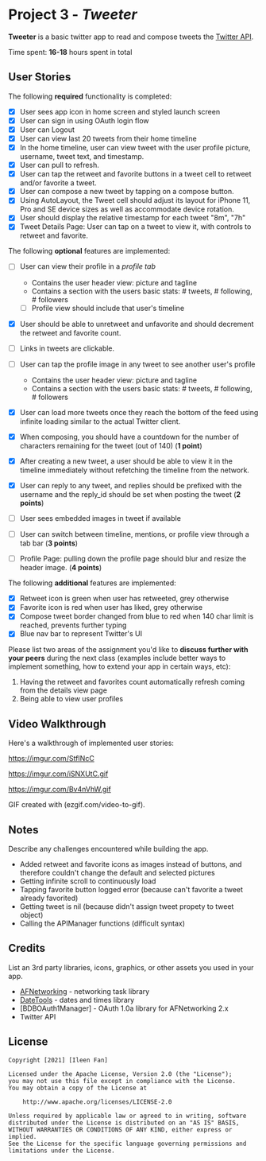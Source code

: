 # Project 3 - *Tweeter*

**Tweeter** is a basic twitter app to read and compose tweets the [Twitter API](https://apps.twitter.com/).

Time spent: **16-18** hours spent in total

## User Stories

The following **required** functionality is completed:

- [x] User sees app icon in home screen and styled launch screen
- [x] User can sign in using OAuth login flow
- [x] User can Logout
- [x] User can view last 20 tweets from their home timeline
- [x] In the home timeline, user can view tweet with the user profile picture, username, tweet text, and timestamp.
- [x] User can pull to refresh.
- [x] User can tap the retweet and favorite buttons in a tweet cell to retweet and/or favorite a tweet.
- [x] User can compose a new tweet by tapping on a compose button.
- [x] Using AutoLayout, the Tweet cell should adjust its layout for iPhone 11, Pro and SE device sizes as well as accommodate device rotation.
- [x] User should display the relative timestamp for each tweet "8m", "7h"
- [x] Tweet Details Page: User can tap on a tweet to view it, with controls to retweet and favorite.

The following **optional** features are implemented:

- [ ] User can view their profile in a *profile tab*
  - Contains the user header view: picture and tagline
  - Contains a section with the users basic stats: # tweets, # following, # followers
  - [ ] Profile view should include that user's timeline
- [x] User should be able to unretweet and unfavorite and should decrement the retweet and favorite count. 
- [ ] Links in tweets are clickable.
- [ ] User can tap the profile image in any tweet to see another user's profile
  - Contains the user header view: picture and tagline
  - Contains a section with the users basic stats: # tweets, # following, # followers
- [x] User can load more tweets once they reach the bottom of the feed using infinite loading similar to the actual Twitter client.
- [x] When composing, you should have a countdown for the number of characters remaining for the tweet (out of 140) (**1 point**)
- [x] After creating a new tweet, a user should be able to view it in the timeline immediately without refetching the timeline from the network.
- [x] User can reply to any tweet, and replies should be prefixed with the username and the reply_id should be set when posting the tweet (**2 points**)
- [ ] User sees embedded images in tweet if available
- [ ] User can switch between timeline, mentions, or profile view through a tab bar (**3 points**)
- [ ] Profile Page: pulling down the profile page should blur and resize the header image. (**4 points**)


The following **additional** features are implemented:

- [x] Retweet icon is green when user has retweeted, grey otherwise
- [x] Favorite icon is red when user has liked, grey otherwise
- [x] Compose tweet border changed from blue to red when 140 char limit is reached, prevents further typing
- [x] Blue nav bar to represent Twitter's UI

Please list two areas of the assignment you'd like to **discuss further with your peers** during the next class (examples include better ways to implement something, how to extend your app in certain ways, etc):

1. Having the retweet and favorites count automatically refresh coming from the details view page
2. Being able to view user profiles

## Video Walkthrough

Here's a walkthrough of implemented user stories:

https://imgur.com/StfINcC

https://imgur.com/iSNXUtC.gif

https://imgur.com/Bv4nVhW.gif

GIF created with (ezgif.com/video-to-gif).

## Notes

Describe any challenges encountered while building the app.

- Added retweet and favorite icons as images instead of buttons, and therefore couldn't change the default and selected pictures
- Getting infinite scroll to continuously load
- Tapping favorite button logged error (because can't favorite a tweet already favorited)
- Getting tweet is nil (because didn't assign tweet propety to tweet object)
- Calling the APIManager functions (difficult syntax)

## Credits

List an 3rd party libraries, icons, graphics, or other assets you used in your app.

- [AFNetworking](https://github.com/AFNetworking/AFNetworking) - networking task library
- [DateTools](https://github.com/MatthewYork/DateTools) - dates and times library
- [BDBOAuth1Manager] - OAuth 1.0a library for AFNetworking 2.x
- Twitter API 

## License

    Copyright [2021] [Ileen Fan]

    Licensed under the Apache License, Version 2.0 (the "License");
    you may not use this file except in compliance with the License.
    You may obtain a copy of the License at

        http://www.apache.org/licenses/LICENSE-2.0

    Unless required by applicable law or agreed to in writing, software
    distributed under the License is distributed on an "AS IS" BASIS,
    WITHOUT WARRANTIES OR CONDITIONS OF ANY KIND, either express or implied.
    See the License for the specific language governing permissions and
    limitations under the License.
